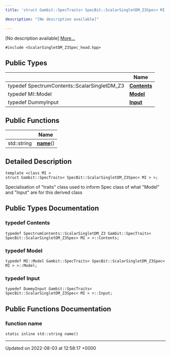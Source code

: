 ```yaml
---
title: 'struct Gambit::SpecTraits< SpecBit::ScalarSingletDM_Z3Spec< MI > >'

description: "[No description available]"

---
```









[No description available] [More...](#detailed-description)


`#include <ScalarSingletDM_Z3Spec_head.hpp>`

## Public Types

|                | Name           |
| -------------- | -------------- |
| typedef SpectrumContents::ScalarSingletDM_Z3 | **[Contents](/documentation/code/colliderbit/classes/structgambit_1_1spectraits_3_01specbit_1_1scalarsingletdm__z3spec_3_01mi_01_4_01_4/#typedef-contents)**  |
| typedef MI::Model | **[Model](/documentation/code/colliderbit/classes/structgambit_1_1spectraits_3_01specbit_1_1scalarsingletdm__z3spec_3_01mi_01_4_01_4/#typedef-model)**  |
| typedef DummyInput | **[Input](/documentation/code/colliderbit/classes/structgambit_1_1spectraits_3_01specbit_1_1scalarsingletdm__z3spec_3_01mi_01_4_01_4/#typedef-input)**  |

## Public Functions

|                | Name           |
| -------------- | -------------- |
| std::string | **[name](/documentation/code/colliderbit/classes/structgambit_1_1spectraits_3_01specbit_1_1scalarsingletdm__z3spec_3_01mi_01_4_01_4/#function-name)**() |

## Detailed Description

```
template <class MI >
struct Gambit::SpecTraits< SpecBit::ScalarSingletDM_Z3Spec< MI > >;
```


Specialisation of "traits" class used to inform Spec<T> class of what "Model" and "Input" are for this derived class 

## Public Types Documentation

### typedef Contents

```
typedef SpectrumContents::ScalarSingletDM_Z3 Gambit::SpecTraits< SpecBit::ScalarSingletDM_Z3Spec< MI > >::Contents;
```


### typedef Model

```
typedef MI::Model Gambit::SpecTraits< SpecBit::ScalarSingletDM_Z3Spec< MI > >::Model;
```


### typedef Input

```
typedef DummyInput Gambit::SpecTraits< SpecBit::ScalarSingletDM_Z3Spec< MI > >::Input;
```


## Public Functions Documentation

### function name

```
static inline std::string name()
```


-------------------------------

Updated on 2022-08-03 at 12:58:17 +0000